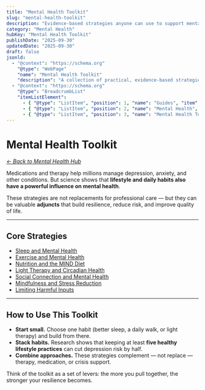 ```yaml
---
title: "Mental Health Toolkit"
slug: "mental-health-toolkit"
description: "Evidence-based strategies anyone can use to support mental health — as stand-alone habits or alongside therapy and medication."
category: "Mental Health"
hubKey: "Mental Health Toolkit"
publishDate: "2025-09-30"
updatedDate: "2025-09-30"
draft: false
jsonld:
  - "@context": "https://schema.org"
    "@type": "WebPage"
    "name": "Mental Health Toolkit"
    "description": "A collection of practical, evidence-based strategies to improve mental health and well-being. Covers sleep, exercise, nutrition, light, stress management, and more."
  - "@context": "https://schema.org"
    "@type": "BreadcrumbList"
    "itemListElement":
      - { "@type": "ListItem", "position": 1, "name": "Guides", "item": "https://patientguide.io/guides" }
      - { "@type": "ListItem", "position": 2, "name": "Mental Health", "item": "https://patientguide.io/guides/mental-health" }
      - { "@type": "ListItem", "position": 3, "name": "Mental Health Toolkit", "item": "https://patientguide.io/guides/mental-health-toolkit" }
---
```


# Mental Health Toolkit

*[← Back to Mental Health Hub](/guides/mental-health)*

Medications and therapy help millions manage depression, anxiety, and other conditions. But science shows that **lifestyle and daily habits also have a powerful influence on mental health**.  

These strategies are not replacements for professional care — but they can be valuable **adjuncts** that build resilience, reduce risk, and improve quality of life.

---

## Core Strategies

- [Sleep and Mental Health](/guides/sleep)  
- [Exercise and Mental Health](/guides/exercise)  
- [Nutrition and the MIND Diet](/guides/mind-diet)  
- [Light Therapy and Circadian Health](/guides/light-therapy)  
- [Social Connection and Mental Health](/guides/social-connection)  
- [Mindfulness and Stress Reduction](/guides/mindfulness)  
- [Limiting Harmful Inputs](/guides/limit-harmful-inputs)  

---

## How to Use This Toolkit

- **Start small.** Choose one habit (better sleep, a daily walk, or light therapy) and build from there.  
- **Stack habits.** Research shows that keeping at least **five healthy lifestyle practices** can cut depression risk by half.  
- **Combine approaches.** These strategies complement — not replace — therapy, medication, or crisis support.  

Think of the toolkit as a set of levers: the more you pull together, the stronger your resilience becomes.
